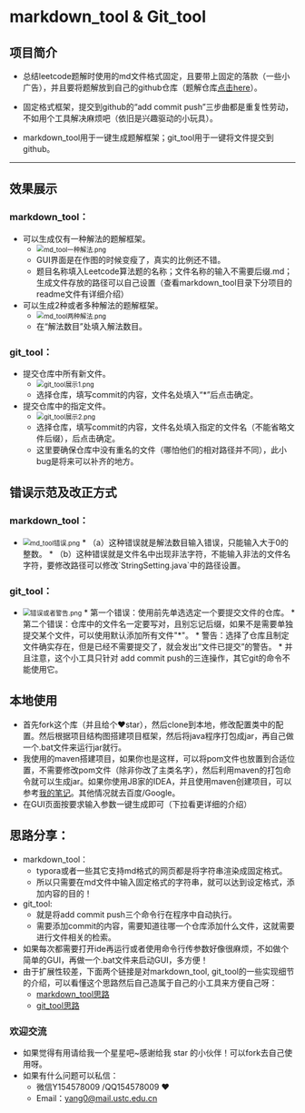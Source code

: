 # markdown_tool & Git_tool
## 项目简介

* 总结leetcode题解时使用的md文件格式固定，且要带上固定的落款（一些小广告），并且要将题解放到自己的github仓库（题解仓库[点击here](https://github.com/ustcyyw/yyw_algorithm)）。
* 固定格式框架，提交到github的“add commit push”三步曲都是重复性劳动，不如用个工具解决麻烦吧（依旧是兴趣驱动的小玩具）。

* markdown_tool用于一键生成题解框架；git_tool用于一键将文件提交到github。

-----

## 效果展示

### markdown_tool：

* 可以生成仅有一种解法的题解框架。
    * <img src="https://github.com/ustcyyw/markdown-git_tool/blob/master/picture/md_tool%E4%B8%80%E7%A7%8D%E8%A7%A3%E6%B3%95.png?raw=true" alt="md_tool一种解法.png" style="zoom:80%;" />
    * GUI界面是在作图的时候变瘦了，真实的比例还不错。
    * 题目名称填入Leetcode算法题的名称；文件名称的输入不需要后缀.md；生成文件存放的路径可以自己设置（查看markdown_tool目录下分项目的readme文件有详细介绍）
* 可以生成2种或者多种解法的题解框架。
    * <img src="https://github.com/ustcyyw/markdown-git_tool/blob/master/picture/md_tool%E4%B8%A4%E7%A7%8D%E8%A7%A3%E6%B3%95.png?raw=true" alt="md_tool两种解法.png" style="zoom:80%;" />
    * 在“解法数目”处填入解法数目。

### git_tool：

* 提交仓库中所有新文件。
    * <img src="https://github.com/ustcyyw/markdown-git_tool/blob/master/picture/git_tool%E5%B1%95%E7%A4%BA1.png?raw=true" alt="git_tool展示1.png" style="zoom:80%;" />
    * 选择仓库，填写commit的内容，文件名处填入“*”后点击确定。
* 提交仓库中的指定文件。
    * <img src="https://github.com/ustcyyw/markdown-git_tool/blob/master/picture/git_tool%E5%B1%95%E7%A4%BA2.png?raw=true" alt="git_tool展示2.png" style="zoom:80%;" />
    * 选择仓库，填写commit的内容，文件名处填入指定的文件名（不能省略文件后缀），后点击确定。
    * 这里要确保仓库中没有重名的文件（哪怕他们的相对路径并不同），此小bug是将来可以补齐的地方。

## 错误示范及改正方式

### markdown_tool：

* <img src="https://github.com/ustcyyw/markdown-git_tool/blob/master/picture/md_tool%E9%94%99%E8%AF%AF.png?raw=true" alt="md_tool错误.png" style="zoom:80%;" />
    * （a）这种错误就是解法数目输入错误，只能输入大于0的整数。
    * （b）这种错误就是文件名中出现非法字符，不能输入非法的文件名字符，要修改路径可以修改`StringSetting.java`中的路径设置。

### git_tool：

* <img src="https://github.com/ustcyyw/markdown-git_tool/blob/master/picture/%E9%94%99%E8%AF%AF%E6%88%96%E8%80%85%E8%AD%A6%E5%91%8A.png?raw=true" alt="错误或者警告.png" style="zoom:80%;" />
    * 第一个错误：使用前先单选选定一个要提交文件的仓库。
    * 第二个错误：仓库中的文件名一定要写对，且别忘记后缀，如果不是需要单独提交某个文件，可以使用默认添加所有文件"*"。
    * 警告：选择了仓库且制定文件确实存在，但是已经不需要提交了，就会发出“文件已提交”的警告。
    * 并且注意，这个小工具只针对 add commit push的三连操作，其它git的命令不能使用它。

## 本地使用

* 首先fork这个库（并且给个❤️star），然后clone到本地，修改配置类中的配置。然后根据项目结构图搭建项目框架，然后将java程序打包成jar，再自己做一个.bat文件来运行jar就行。
* 我使用的maven搭建项目，如果你也是这样，可以将pom文件也放置到合适位置，不需要修改pom文件（除非你改了主类名字），然后利用maven的打包命令就可以生成jar。如果你使用JB家的IDEA，并且使用maven创建项目，可以参考[我的笔记](https://github.com/ustcyyw/nootbook/blob/master/Tool_use_guide/在IDEA中生成Maven项目的jar文件.md)。其他情况就去百度/Google。
* 在GUI页面按要求输入参数一键生成即可（下拉看更详细的介绍）

## 思路分享：

* markdown_tool：
    * typora或者一些其它支持md格式的网页都是将字符串渲染成固定格式。
    * 所以只需要在md文件中输入固定格式的字符串，就可以达到设定格式，添加内容的目的！
* git_tool:
    * 就是将add commit push三个命令行在程序中自动执行。
    * 需要添加commit的内容，需要知道往哪一个仓库添加什么文件，这就需要进行文件相关的检索。
* 如果每次都需要打开ide再运行或者使用命令行传参数好像很麻烦，不如做个简单的GUI，再做一个.bat文件来启动GUI，多方便！
* 由于扩展性较差，下面两个链接是对markdown_tool, git_tool的一些实现细节的介绍，可以看懂这个思路然后自己造属于自己的小工具来方便自己呀：
    * [markdown_tool思路](https://github.com/ustcyyw/markdown-git_tool/blob/master/markdown_tool/markdown_tool思路.md)
    * [git_tool思路](https://github.com/ustcyyw/markdown-git_tool/blob/master/git_tool/git_tool%20%E6%80%9D%E8%B7%AF.md)

### 欢迎交流

* 如果觉得有用请给我一个星星吧~感谢给我 star 的小伙伴！可以fork去自己使用呀。
* 如果有什么问题可以私信：
    * 微信Y154578009 /QQ154578009 ❤️​
    * Email：yang0@mail.ustc.edu.cn

